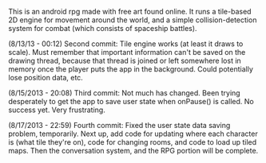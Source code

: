This is an android rpg made with free art found online.
It runs a tile-based 2D engine for movement around the world,
and a simple collision-detection system for combat (which
consists of spaceship battles).

(8/13/13 - 00:12) 
Second commit: Tile engine works (at least it draws to scale). Must remember
that important information can't be saved on the drawing thread, because
that thread is joined or left somewhere lost in memory once the player
puts the app in the background. Could potentially lose position data, etc.

(8/15/2013 - 20:08)
Third commit: Not much has changed. Been trying desperately to get the app
to save user state when onPause() is called. No success yet. Very
frustrating.

(8/17/2013 - 22:59)
Fourth commit: Fixed the user state data saving problem, temporarily. Next up,
add code for updating where each character is (what tile they're on), code for
changing rooms, and code to load up tiled maps. Then the conversation system,
and the RPG portion will be complete.
